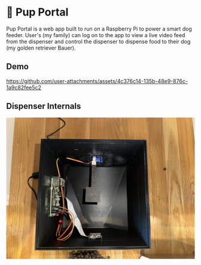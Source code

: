 # 🐾 Pup Portal

Pup Portal is a web app built to run on a Raspberry Pi to power a smart dog feeder. User's (my family) can log on to the app to view a live video feed from the dispenser and control the dispenser to dispense food to their dog (my golden retriever Bauer).

## Demo
https://github.com/user-attachments/assets/4c376c14-135b-48e9-876c-1a9c82fee5c2

## Dispenser Internals
![Internal hardware setup](docs/assets/internals.jpg)

